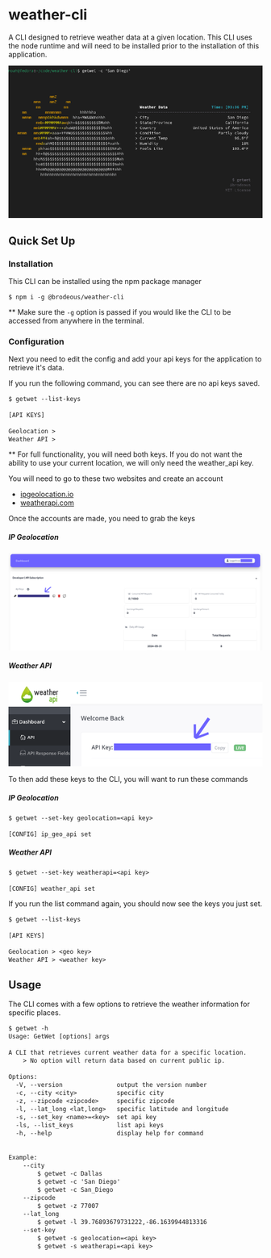 # weather-cli

A CLI designed to retrieve weather data at a given location. This CLI uses the node runtime and will need to be installed prior to the installation of this application.

![terminal](./pics/terminal.png)

## Quick Set Up

### Installation
This CLI can be installed using the npm package manager
```
$ npm i -g @brodeous/weather-cli
```
\*\* Make sure the `-g` option is passed if you would like the CLI to be accessed from anywhere in the terminal.

### Configuration
Next you need to edit the config and add your api keys for the application to retrieve it's data.

If you run the following command, you can see there are no api keys saved.
```console
$ getwet --list-keys

[API KEYS]

Geolocation > 
Weather API > 
```
\*\* For full functionality, you will need both keys. If you do not want the ability to use your current location, we will only need the weather_api key.

You will need to go to these two websites and create an account
- [ipgeolocation.io](https://ipgeolocation.io/)
- [weatherapi.com](https://www.weatherapi.com/)

Once the accounts are made, you need to grab the keys

##### IP Geolocation
![geolocation](./pics/IPGeolocationAPI-DashBoard.png)

##### Weather API
![weatherapi](./pics/Dashboard-WeatherAPI.com.png)

To then add these keys to the CLI, you will want to run these commands
##### IP Geolocation
```console
$ getwet --set-key geolocation=<api key>

[CONFIG] ip_geo_api set
```
##### Weather API
```console
$ getwet --set-key weatherapi=<api key>

[CONFIG] weather_api set
```

If you run the list command again, you should now see the keys you just set.
```console
$ getwet --list-keys

[API KEYS]

Geolocation > <geo key>
Weather API > <weather key>
```

## Usage
The CLI comes with a few options to retrieve the weather information for specific places.
```console
$ getwet -h
Usage: GetWet [options] args

A CLI that retrieves current weather data for a specific location.
    > No option will return data based on current public ip.

Options:
  -V, --version               output the version number
  -c, --city <city>           specific city
  -z, --zipcode <zipcode>     specific zipcode
  -l, --lat_long <lat,long>   specific latitude and longitude
  -s, --set_key <name>=<key>  set api key
  -ls, --list_keys            list api keys
  -h, --help                  display help for command


Example:
    --city
        $ getwet -c Dallas
        $ getwet -c 'San Diego'
        $ getwet -c San_Diego
    --zipcode
        $ getwet -z 77007
    --lat_long
        $ getwet -l 39.76893679731222,-86.1639944813316
    --set-key
        $ getwet -s geolocation=<api key>
        $ getwet -s weatherapi=<api key>

```
